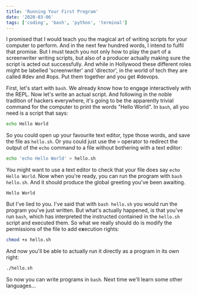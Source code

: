```yaml
---
title: 'Running Your First Program'
date: '2020-03-06'
tags: ['coding', 'bash', 'python', 'terminal']
---
```


I promised that I would teach you the magical art of writing scripts for
your computer to perform. And in the next few hundred words, I intend to
fulfil that promise. But I must teach you not only how to play the part
of a screenwriter writing scripts, but also of a producer actually
making sure the script is acted out successfully. And while in Hollywood
these different roles might be labelled 'screenwriter' and 'director',
in the world of tech they are called #dev and #ops. Put them together
and you get #devops.

First, let's start with `bash`. We already know how to engage
interactively with the REPL. Now let's write an actual script. And
following in the noble tradition of hackers everywhere, it's going to be
the apparently trivial command for the computer to print the words
"Hello World". In `bash`, all you need is a script that says:

``` bash
echo Hello World
```

So you could open up your favourite text editor, type those words, and
save the file as `hello.sh`. Or you could just use the `>` operator to
redirect the output of the `echo` command to a file without bothering
with a text editor: 

``` bash
echo 'echo Hello World' > hello.sh 
```

You might want to use a text editor to check that your file does say
`echo Hello World`. Now when you're ready, you can run the program
with `bash hello.sh`. And it should produce the global greeting
you've been awaiting.

``` 
Hello World
```

But I've lied to you. I've said that with `bash hello.sh` you would run
the program you've just written. But what's actually happened, is that
you've run `bash`, which has interpreted the instructed contained in the
`hello.sh` script and executed them. So what we really should do is
modify the permissions of the file to add e**x**ecution rights:

``` bash
chmod +x hello.sh
```

And now you'll be able to actually run it directly as a program in its
own right:

``` bash
./hello.sh
```

So now you can write programs in `bash`. Next time we'll learn some
other languages...

<script async data-autoplay="true" data-loop="true" data-speed=3
id="asciicast-VwgzprpJQNAOdiq2fKmwRzS2q" 
src="https://asciinema.org/a/VwgzprpJQNAOdiq2fKmwRzS2q.js"></script>


